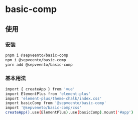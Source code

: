 # basic-comp

## 使用

### 安装
```bash
pnpm i @sepveento/basic-comp
npm i @sepveento/basic-comp
yarn add @sepveento/basic-comp
```

### 基本用法
```bash
import { createApp } from 'vue'
import ElementPlus from 'element-plus'
import 'element-plus/theme-chalk/index.css'
import basicComp from '@sepveento/basic-comp'
import '@sepveneto/basic-comp/css'
createApp().use(ElementPlus).use(basicComp).mount('#app')
```